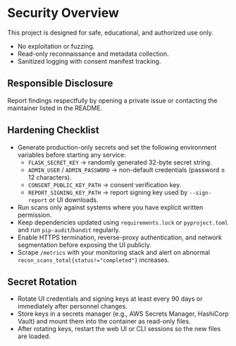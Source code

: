 # Security Overview
This project is designed for safe, educational, and authorized use only.

- No exploitation or fuzzing.
- Read-only reconnaissance and metadata collection.
- Sanitized logging with consent manifest tracking.

## Responsible Disclosure
Report findings respectfully by opening a private issue or contacting the maintainer listed in the README.

## Hardening Checklist
- Generate production-only secrets and set the following environment variables before starting any service:
  - `FLASK_SECRET_KEY` → randomly generated 32-byte secret string.
  - `ADMIN_USER` / `ADMIN_PASSWORD` → non-default credentials (password ≥ 12 characters).
  - `CONSENT_PUBLIC_KEY_PATH` → consent verification key.
  - `REPORT_SIGNING_KEY_PATH` → report signing key used by `--sign-report` or UI downloads.
- Run scans only against systems where you have explicit written permission.
- Keep dependencies updated using `requirements.lock` or `pyproject.toml` and run `pip-audit`/`bandit` regularly.
- Enable HTTPS termination, reverse-proxy authentication, and network segmentation before exposing the UI publicly.
- Scrape `/metrics` with your monitoring stack and alert on abnormal `recon_scans_total{status!="completed"}` increases.

## Secret Rotation
- Rotate UI credentials and signing keys at least every 90 days or immediately after personnel changes.
- Store keys in a secrets manager (e.g., AWS Secrets Manager, HashiCorp Vault) and mount them into the container as read-only files.
- After rotating keys, restart the web UI or CLI sessions so the new files are loaded.
